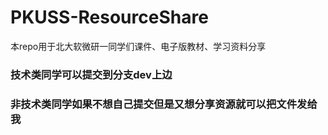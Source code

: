 # PKUSS-ResourceShare

本repo用于北大软微研一同学们课件、电子版教材、学习资料分享

### 技术类同学可以提交到分支dev上边

### 非技术类同学如果不想自己提交但是又想分享资源就可以把文件发给我

